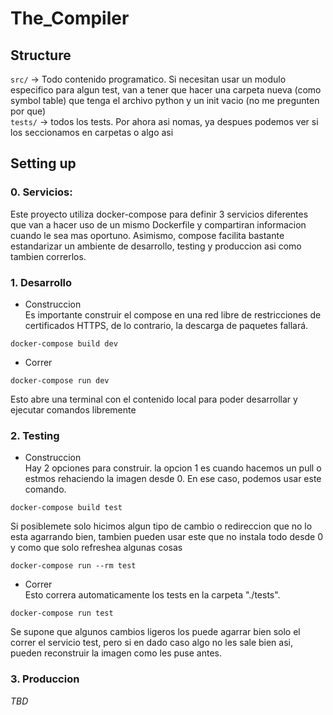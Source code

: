 # The_Compiler
## Structure
```src/``` -> Todo contenido programatico. Si necesitan usar un modulo especifico para algun test, van a tener que hacer una carpeta nueva (como symbol table) que tenga el archivo python y un init vacio (no me pregunten por que)<br>
```tests/``` -> todos los tests. Por ahora asi nomas, ya despues podemos ver si los seccionamos en carpetas o algo asi
## Setting up
### 0. Servicios:
Este proyecto utiliza docker-compose para definir 3 servicios diferentes que van a hacer uso de un mismo Dockerfile y compartiran informacion cuando le sea mas oportuno. Asimismo, compose facilita bastante estandarizar un ambiente de desarrollo, testing y produccion asi como tambien correrlos.
### 1. Desarrollo
  - Construccion <br>
  Es importante construir el compose en una red libre de restricciones de certificados HTTPS, de lo contrario, la descarga de paquetes fallará.
```
docker-compose build dev
```
  - Correr
```
docker-compose run dev
```
Esto abre una terminal con el contenido local para poder desarrollar y ejecutar comandos libremente

### 2. Testing
  - Construccion <br>
Hay 2 opciones para construir. la opcion 1 es cuando hacemos un pull o estmos rehaciendo la imagen desde 0. En ese caso, podemos usar este comando.
```
docker-compose build test
```
Si posiblemete solo hicimos algun tipo de cambio o redireccion que no lo esta agarrando bien, tambien pueden usar este que no instala todo desde 0 y como que solo refreshea algunas cosas
```
docker-compose run --rm test
```
  - Correr <br>
Esto correra automaticamente los tests en la carpeta "./tests".
```
docker-compose run test
```
Se supone que algunos cambios ligeros los puede agarrar bien solo el correr el servicio test, pero si en dado caso algo no les sale bien asi, pueden reconstruir la imagen como les puse antes.

### 3. Produccion
<i>TBD</i>
